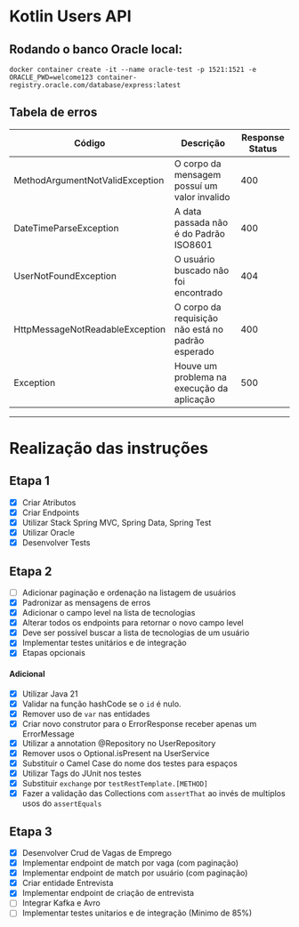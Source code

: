 # Kotlin Users API

## Rodando o banco Oracle local:

```shell
docker container create -it --name oracle-test -p 1521:1521 -e ORACLE_PWD=welcome123 container-registry.oracle.com/database/express:latest
```

## Tabela de erros

| Código                          | Descrição                                         | Response Status | 
|---------------------------------|---------------------------------------------------|-----------------|
| MethodArgumentNotValidException | O corpo da mensagem possuí um valor invalido      | 400             | 
| DateTimeParseException          | A data passada não é do Padrão ISO8601            | 400             | 
| UserNotFoundException           | O usuário buscado não foi encontrado              | 404             |
| HttpMessageNotReadableException | O corpo da requisição não está no padrão esperado | 400             | 
| Exception                       | Houve um problema na execução da aplicação        | 500             |


--- 
# Realização das instruções
## Etapa 1
- [x] Criar Atributos
- [x] Criar Endpoints
- [x] Utilizar Stack Spring MVC, Spring Data, Spring Test
- [x] Utilizar Oracle
- [x] Desenvolver Tests

## Etapa 2
- [ ] Adicionar paginação e ordenação na listagem de usuários
- [x] Padronizar as mensagens de erros
- [x] Adicionar o campo level na lista de tecnologias
- [x] Alterar todos os endpoints para retornar o novo campo level
- [x] Deve ser possível buscar a lista de tecnologias de um usuário
- [x] Implementar testes unitários e de integração
- [x] Etapas opcionais

#### Adicional
- [x] Utilizar Java 21
- [x] Validar na função hashCode se o `id` é nulo.
- [x] Remover uso de `var` nas entidades
- [x] Criar novo construtor para o ErrorResponse receber apenas um ErrorMessage
- [x] Utilizar a annotation @Repository no UserRepository
- [x] Remover usos o Optional.isPresent na UserService
- [x] Substituir o Camel Case do nome dos testes para espaços
- [x] Utilizar Tags do JUnit nos testes
- [x] Substituir `exchange` por `testRestTemplate.[METHOD]`
- [x] Fazer a validação das Collections com `assertThat` ao invés de multiplos usos do `assertEquals`

## Etapa 3

- [x] Desenvolver Crud de Vagas de Emprego
- [x] Implementar endpoint de match por vaga (com paginação)
- [x] Implementar endpoint de match por usuário (com paginação)
- [x] Criar entidade Entrevista
- [x] Implementar endpoint de criação de entrevista
- [ ] Integrar Kafka e Avro
- [ ] Implementar testes unitarios e de integração (Minimo de 85%)